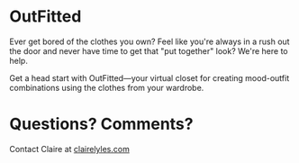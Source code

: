 # OutFitted
Ever get bored of the clothes you own? Feel like you're always in a rush out the door and never have time to get that "put together" look? We're here to help. 

Get a head start with OutFitted—your virtual closet for creating mood-outfit combinations using the clothes from your wardrobe.

# Questions? Comments?
Contact Claire at [clairelyles.com](https://www.clairelyles.com)
